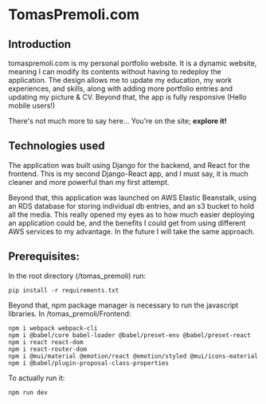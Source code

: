 # TomasPremoli.com
## Introduction

tomaspremoli.com is my personal portfolio website. It is a dynamic website, meaning I can modify its contents without having to redeploy the application. The design allows me to update my education, my work experiences,  and skills, along with adding more portfolio entries and updating my picture & CV. Beyond that, the app is fully responsive (Hello mobile users!)

There's not much more to say here... You're on the site; **explore it!** 

## Technologies used

The application was built using Django for the backend, and React for the frontend. This is my second Django-React app, and I must say, it is much cleaner and more powerful than my first attempt.

Beyond that, this application was launched on AWS Elastic Beanstalk, using an RDS database for storing individual db entries, and an s3 bucket to hold all the media. This really opened my eyes as to how much easier deploying an application could be, and the benefits I could get from using different AWS services to my advantage. In the future I will take the same approach.

## Prerequisites:
In the root directory (/tomas_premoli) run:

    pip install -r requirements.txt

Beyond that, npm package manager is necessary to run the javascript libraries.
In /tomas_premoli/Frontend:

    npm i webpack webpack-cli
    npm i @babel/core babel-loader @babel/preset-env @babel/preset-react 
    npm i react react-dom 
    npm i react-router-dom 
    npm i @mui/material @emotion/react @emotion/styled @mui/icons-material 
    npm i @babel/plugin-proposal-class-properties 

To actually run it:

    npm run dev

